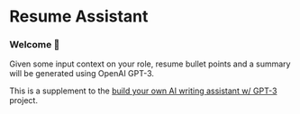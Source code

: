 # Resume Assistant 
### Welcome 👋

Given some input context on your role, resume bullet points and a summary will be generated using OpenAI GPT-3. 

This is a supplement to the [build your own AI writing assistant w/ GPT-3](https://buildspace.so/builds/ai-writer) project.
